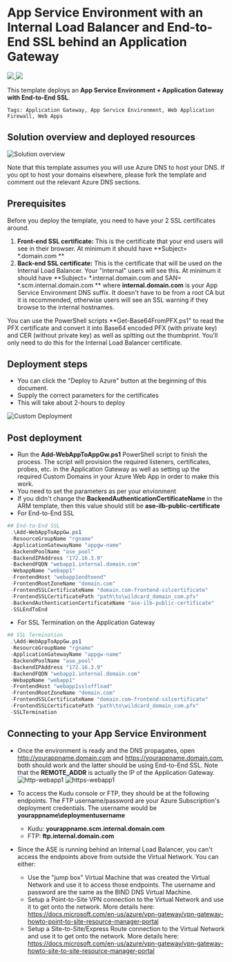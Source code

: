 # App Service Environment with an Internal Load Balancer and End-to-End SSL behind an Application Gateway

<a href="https://portal.azure.com/#create/Microsoft.Template/uri/https%3A%2F%2Fraw.githubusercontent.com%2Fsabbour%2Fappgw-aseilbssl%2Fmaster%2Fazuredeploy.json" target="_blank">
<img src="https://raw.githubusercontent.com/Azure/azure-quickstart-templates/master/1-CONTRIBUTION-GUIDE/images/deploytoazure.png"/>
</a>
<a href="http://armviz.io/#/?load=https%3A%2F%2Fraw.githubusercontent.com%2Fsabbour%2Fappgw-aseilbssl%2Fmaster%2Fazuredeploy.json" target="_blank">
<img src="https://raw.githubusercontent.com/Azure/azure-quickstart-templates/master/1-CONTRIBUTION-GUIDE/images/visualizebutton.png"/>
</a>

This template deploys an **App Service Environment + Application Gateway with End-to-End SSL**.

`Tags: Application Gateway, App Service Environment, Web Application Firewall, Web Apps`

## Solution overview and deployed resources

![Solution overview](images/architecture.png)

Note that this template assumes you will use Azure DNS to host your DNS. If you opt to host your domains elsewhere, please fork the template and comment out the relevant Azure DNS sections.

## Prerequisites

Before you deploy the template, you need to have your 2 SSL certificates around.
1. **Front-end SSL certificate:** This is the certificate that your end users will see in their browser. At minimum it should have **Subject= *.domain.com **
2. **Back-end SSL certificate:** This is the certificate that will be used on the Internal Load Balancer. Your "internal" users will see this. At minimum it should have **Subject= *.internal.domain.com and SAN= *.scm.internal.domain.com ** where **internal.domain.com** is your App Service Environment DNS suffix. It doesn't have to be from a root CA but it is recommended, otherwise users will see an SSL warning if they browse to the internal hostnames.


You can use the PowerShell scripts **Get-Base64FromPFX.ps1" to read the PFX certificate and convert it into Base64 encoded PFX (with private key) and CER (without private key) as well as spitting out the thumbprint.
You'll only need to do this for the Internal Load Balancer certificate.

## Deployment steps

+ You can click the "Deploy to Azure" button at the beginning of this document.
+ Supply the correct parameters for the certificates
+ This will take about 2-hours to deploy

![Custom Deployment](images/customtemplate.png)

## Post deployment

+ Run the **Add-WebAppToAppGw.ps1** PowerShell script to finish the process. The script will provision the required listeners, certificates, probes, etc. in the Application Gateway as well as setting up the required Custom Domains in your Azure Web App in order to make this work.
+ You need to set the parameters as per your envionment
+ If you didn't change the **BackendAuthenticationCertificateName** in the ARM template, then this value should still be **ase-ilb-public-certificate**
+ For End-to-End SSL
```PowerShell
## End-to-End SSL
 .\Add-WebAppToAppGw.ps1
 -ResourceGroupName "rgname"
 -ApplicationGatewayName "appgw-name"
 -BackendPoolName "ase_pool"
 -BackendIPAddress "172.16.3.9"
 -BackendFQDN "webapp1.internal.domain.com"
 -WebappName "webapp1"
 -FrontendHost "webapp1endtoend"
 -FrontendRootZoneName "domain.com"
 -FrontendSSLCertificateName "domain.com-frontend-sslcertificate"
 -FrontendSSLCertificatePath "path\to\wildcard_domain_com.pfx"
 -BackendAuthenticationCertificateName "ase-ilb-public-certificate"
 -SSLEndToEnd
```
+ For SSL Termination on the Application Gateway
```PowerShell
## SSL Termination
 .\Add-WebAppToAppGw.ps1
 -ResourceGroupName "rgname"
 -ApplicationGatewayName "appgw-name"
 -BackendPoolName "ase_pool"
 -BackendIPAddress "172.16.3.9"
 -BackendFQDN "webapp1.internal.domain.com"
 -WebappName "webapp1"
 -FrontendHost "webapp1ssloffload"
 -FrontendRootZoneName "domain.com"
 -FrontendSSLCertificateName "domain.com-frontend-sslcertificate"
 -FrontendSSLCertificatePath "path\to\wildcard_domain_com.pfx"
 -SSLTermination
```

## Connecting to your App Service Environment
+ Once the environment is ready and the DNS propagates, open http://yourappname.domain.com and https://yourappname.domain.com, both should work and the latter should be using End-to-End SSL. Note that the **REMOTE_ADDR** is actually the IP of the Application Gateway.
![http-webapp1](images/http-webapp1.png)
![https-webapp1](images/https-webapp1.png)

+ To access the Kudu console or FTP, they should be at the following endpoints. The FTP username/password are your Azure Subscription's deployment credentials. The username would be **yourappname\deploymentusername**
   + Kudu: **yourappname.scm.internal.domain.com**
   + FTP: **ftp.internal.domain.com**

+ Since the ASE is running behind an Internal Load Balancer, you can't access the endpoints above from outside the Virtual Network. You can either:
   + Use the "jump box" Virtual Machine that was created the Virtual Network and use it to access those endpoints. The username and password are the same as the BIND DNS Virtual Machine.
   + Setup a Point-to-Site VPN connection to the Virtual Network and use it to get onto the network. More details here: https://docs.microsoft.com/en-us/azure/vpn-gateway/vpn-gateway-howto-point-to-site-resource-manager-portal
   + Setup a Site-to-Site/Express Route connection to the Virtual Network and use it to get onto the network. More details here: https://docs.microsoft.com/en-us/azure/vpn-gateway/vpn-gateway-howto-site-to-site-resource-manager-portal
